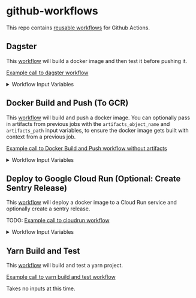 # github-workflows

This repo contains [reusable workflows](https://docs.github.com/en/actions/learn-github-actions/reusing-workflows) for Github Actions.

## Dagster
This [workflow](./.github/workflows/dagster.yml) will build a docker image and then test it before pushing it.

[Example call to dagster workflow](./examples/dagster.yml)

<details>
  <summary>Workflow Input Variables</summary>

| name         | description                                                        | type   | default        | required | 
|:------------:|:-------------------------------------------------------------------|:------:|:---------------|:--------:|
| image_name   | Docker image name                                                  | string | None           | true     |
| branch       | Git branch used for tagging incremental builds of the Docker image | string | master         | true     |
| gcp_project  | GCP project where GCR is located for storing built Docker images   | string | None           | true     |
| cluster_name | K8s cluster name on which Dagster workflow is deployed to          | string | None           | true     |

#### Input Secrets
These are the GitHub repo secrets you must create ahead of time!

| name                      | description                                                | required | 
|:-------------------------:|:-----------------------------------------------------------|:--------:|
| SSH_KEY                   | SSH key used to access private repos during the build      | true     |
| GCR_RW_SERVICEACCOUNT_KEY | GCR service account credentials to push/pull Docker images | true     |

</details>


## Docker Build and Push (To GCR)
This [workflow](./.github/workflows/docker_build_push.yml) will build and push a docker image. You can optionally pass in artifacts from previous jobs with the `artifacts_object_name` and `artifacts_path` input variables, to ensure the docker image gets built with context from a previous job.

[Example call to Docker Build and Push workflow without artifacts](./examples/docker_build_push.yml)

<details>
  <summary>Workflow Input Variables</summary>

| name                  | description                                                        | type   | default  | required |
|:---------------------:|:-------------------------------------------------------------------|:------:|:---------|:--------:|
| image_name            | Docker image name                                                  | string | None     | true     |
| branch                | Git branch used for tagging incremental builds of the Docker image | string | main     | true     |
| gcp_project           | GCP project where GCR is located for storing built Docker images   | string | None     | true     |
| artifacts_object_name | Name of the artifacts object to pass to docker build job           | string | None     | false    |
| artifacts_path        | Path to use for the artifacts object                               | string | `build/` | false    |

        
#### Input Secrets
These are the GitHub repo secrets you must create ahead of time!

| name                      | description                                                | required | 
|:-------------------------:|:-----------------------------------------------------------|:--------:|
| SSH_KEY                   | SSH key used to access private repos during the build      | true     |
| GCR_RW_SERVICEACCOUNT_KEY | GCR service account credentials to push/pull Docker images | true     |

</details>


## Deploy to Google Cloud Run (Optional: Create Sentry Release)
This [workflow](./.github/workflows/) will deploy a docker image to a Cloud Run service and optionally create a sentry release.

TODO: [Example call to cloudrun workflow](./examples/)

<details>
  <summary>Workflow Input Variables</summary>

| name           | description                                                       | type    | default        | required | 
|:--------------:|:------------------------------------------------------------------|:-------:|:---------------|:--------:|
| gcp_project    | GCP project where GCR is located for storing built Docker images  | string  | None           | true     |
| region         | Region to deploy cloudrun app and docker image                    | string  | `europe-west4` | false    |
| image_name     | Docker image name                                                 | string  | None           | true     |
| image_tag      | Name of Tag for Docker image                                      | string  | None           | false    |
| service_name   | Name of service to update in Cloud Run                            | string  | None           | true     |
| sentry_release | Whether or not to create a Sentry release for the this project    | boolean | false          | false    |
| environment    | Environment to deploy to: stage or prod                           | string  | None           | true     |

#### Input Secrets
These are the GitHub repo secrets you must create ahead of time!

| name                                | description                                                | required  | 
|:-----------------------------------:|:-----------------------------------------------------------|:---------:|
| CLOUDRUN_DEPLOYER_SERVICEACCOUNT_KEY| GCP Service Account key for the cloud run deployer         | true      |
| SENTRY_AUTH_TOKEN                   | Token for sentry authentication                            | false     |

</details>


## Yarn Build and Test
This [workflow](./.github/workflows/yarn_build_test.yml) will build and test a yarn project.

[Example call to yarn build and test workflow](./examples/yarn_build_test.yml)

Takes no inputs at this time.
